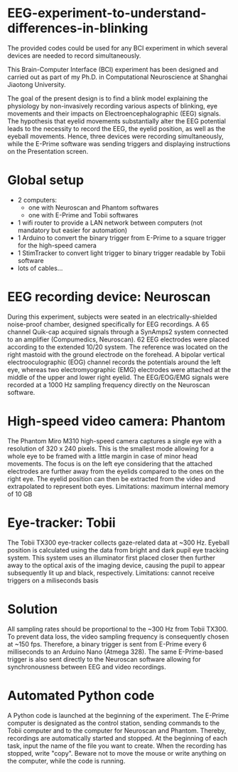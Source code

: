 # EEG-experiment-to-understand-differences-in-blinking

The provided codes could be used for any BCI experiment in which several devices are needed to record simultaneously.

This Brain-Computer Interface (BCI) experiment has been designed and carried out as part of my Ph.D. in Computational Neuroscience at Shanghai Jiaotong University. 

The goal of the present design is to find a blink model explaining the physiology by non-invasively recording various aspects of blinking, eye movements and their impacts on Electroencephalographic (EEG) signals. The hypothesis that eyelid movements substantially alter the EEG potential leads to the necessity to record the EEG, the eyelid position, as well as the eyeball movements. Hence, three devices were recording simultaneously, while the E-Prime software was sending triggers and displaying instructions on the Presentation screen.

# Global setup
* 2 computers: 
  * one with Neuroscan and Phantom softwares
  * one with E-Prime and Tobii softwares
* 1 wifi router to provide a LAN network between computers (not mandatory but easier for automation)
* 1 Arduino to convert the binary trigger from E-Prime to a square trigger for the high-speed camera
* 1 StimTracker to convert light trigger to binary trigger readable by Tobii software
* lots of cables...



# EEG recording device: Neuroscan
During this experiment, subjects were seated in an electrically-shielded noise-proof chamber, designed specifically for EEG recordings. A 65 channel Quik-cap acquired signals through a SynAmps2 system connected to an amplifier (Compumedics, Neuroscan). 62 EEG electrodes were placed according to the extended 10/20 system. The reference was located on the right mastoid with the ground electrode on the forehead. A bipolar vertical electrooculographic (EOG) channel records the potentials around the left eye, whereas two electromyographic (EMG) electrodes were attached at the middle of the upper and lower right eyelid. The EEG/EOG/EMG signals were recorded at a 1000 Hz sampling frequency directly on the Neuroscan software.

# High-speed video camera: Phantom
The Phantom Miro M310 high-speed camera captures a single eye with a resolution of 320 x 240 pixels. This is the smallest mode allowing for a whole eye to be framed with a little margin in case of minor head movements. The focus is on the left eye considering that the attached electrodes are further away from the eyelids compared to the ones on the right eye. The eyelid position can then be extracted from the video and extrapolated to represent both eyes. 
Limitations: maximum internal memory of 10 GB

# Eye-tracker: Tobii
The Tobii TX300 eye-tracker collects gaze-related data at ~300 Hz. Eyeball position is calculated using the data from bright and dark pupil eye tracking system. This system uses an illuminator first placed closer then further away to the optical axis of the imaging device, causing the pupil to appear subsequently lit up and black, respectively. 
Limitations: cannot receive triggers on a miliseconds basis 

# Solution
All sampling rates should be proportional to the ~300 Hz from Tobii TX300. To prevent data loss, the video sampling frequency is consequently chosen at ~150 fps. Therefore, a binary trigger is sent from E-Prime every 6 milliseconds to an Arduino Nano (Atmega 328). The same E-Prime-based trigger is also sent directly to the Neuroscan software allowing for synchronousness between EEG and video recordings. 

# Automated Python code
A Python code is launched at the beginning of the experiment. The E-Prime computer is designated as the control station, sending commands to the Tobii computer and to the computer for Neuroscan and Phantom. Thereby, recordings are automatically started and stopped. At the beginning of each task, input the name of the file you want to create. When the recording has stopped, write "copy". Beware not to move the mouse or write anything on the computer, while the code is running.



